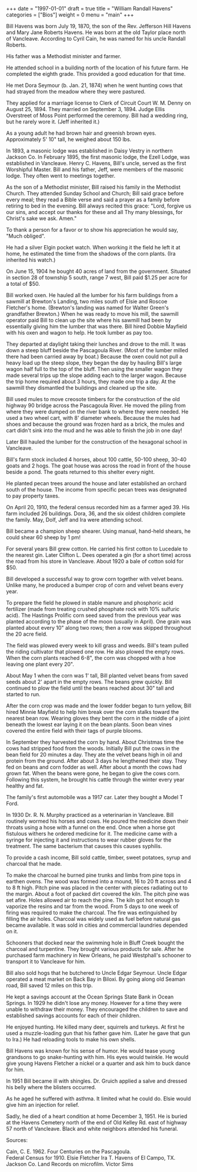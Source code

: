 +++
date = "1997-01-01"
draft = true
title = "William Randall Havens"
categories = ["Bios"]
weight = 0
menu =  "main"
+++

Bill Havens was born July 19, 1870, the son of the Rev. Jefferson Hill Havens and Mary Jane Roberts Havens.  He was born at the old Taylor place north of Vancleave.  According to Cyril Cain, he was named for his uncle Randall Roberts.

His father was a Methodist minister and farmer.

He attended school in a building north of the location of his future farm.  He completed the eighth grade.  This provided a good education for that time.

He met Dora Seymour (b. Jan. 21, 1874) when he went hunting cows that had strayed from the meadow where they were pastured.  

They applied for a marriage license to Clerk of Circuit Court W. M. Denny on August 25, 1894.  They married on September 3, 1894.  Judge Ellis Overstreet of Moss Point performed the ceremony.  Bill had a wedding ring, but he rarely wore it.  (Jeff inherited it.)

As a young adult he had brown hair and greenish brown eyes. Approximately 5' 10" tall, he weighed about 150 lbs.

In 1893, a masonic lodge was established in Daisy Vestry in northern Jackson Co.  In February 1895, the first masonic lodge, the Ezell Lodge, was established in Vancleave.  Henry C. Havens, Bill's uncle, served as the first Worshipful Master.  Bill and his father, Jeff, were members of the masonic lodge.  They often went to meetings together.

As the son of a Methodist minister, Bill raised his family in the Methodist Church.  They attended Sunday School and Church; Bill said grace before every meal; they read a Bible verse and said a prayer as a family before retiring to bed in the evening.  Bill always recited this grace: "Lord, forgive us our sins, and accept our thanks for these and all Thy many blessings, for Christ's sake we ask.  Amen."

To thank a person for a favor or to show his appreciation he would say, "Much obliged".

He had a silver Elgin pocket watch.  When working it the field he left it at home, he estimated the time from the shadows of the corn plants.  (Ira inherited his watch.)

On June 15, 1904 he bought 40 acres of land from the government.  Situated in section 28 of township 5 south, range 7 west, Bill paid $1.25 per acre for a total of $50.

Bill worked oxen.  He hauled all the lumber for his farm buildings from a sawmill at Brewton's Landing, two miles south of Elsie and Roscoe Fletcher's home.  (Brewton's landing was named for Walter Green's grandfather Brewton.)  When he was ready to move his mill, the sawmill operator paid Bill to clean up the site where his sawmill had been by essentially giving him the lumber that was there.  Bill hired Dobbie Mayfield with his oxen and wagon to help.  He took lumber as pay too.

They departed at daylight taking their lunches and drove to the mill.  It was down a steep bluff beside the Pascagoula River.  (Most of the lumber milled there had been carried away by boat.)  Because the oxen could not pull a heavy load up the steep slope, they began the day by hauling Bill's large wagon half full to the top of the bluff.   Then using the smaller wagon they made several trips up the slope adding each to the larger wagon.  Because the trip home required about 3 hours, they made one trip a day.  At the sawmill they dismantled the buildings and cleaned up the site.

Bill used mules to move creosote timbers for the construction of the old highway 90 bridge across the Pascagoula River.  He moved the piling from where they were dumped on the river bank to where they were needed.  He used a two wheel cart, with 8' diameter wheels.  Because the mules had shoes and because the ground was frozen hard as a brick,  the mules and cart didn't sink into the mud and he was able to finish the job in one day!

Later Bill hauled the lumber for the construction of the hexagonal school in Vancleave.

Bill's farm stock included 4 horses, about 100 cattle, 50-100 sheep, 30-40 goats and 2 hogs.  The goat house was across the road in front of the house beside a pond.  The goats returned to this shelter every night.

He planted pecan trees around the house and later established an orchard south of the house.  The income from specific pecan trees was designated to pay property taxes.

On April 20, 1910, the federal census recorded him as a farmer aged 39.  His farm included 26 buildings.  Dora, 36, and the six oldest children complete the family.  May, Dolf, Jeff and Ira were attending school.

Bill became a champion sheep shearer.  Using manual, hand-held shears, he could shear 60 sheep by 1 pm!

For several years Bill grew cotton.  He carried his first cotton to Lucedale to the nearest gin.  Later Clifton L. Dees operated a gin (for a short time) across the road from his store in Vancleave.  About 1920 a bale of cotton sold for $50.

Bill developed a successful way to grow corn together with velvet beans.  Unlike many, he produced a bumper crop of corn and velvet beans every year.  

To prepare the field he plowed in stable manure and phosphoric acid fertilizer (made from treating crushed phosphate rock with 10% sulfuric acid).  The Hastings Prolific corn seed saved from the previous year was planted according to the phase of the moon (usually in April).  One grain was planted about every 10" along two rows; then a row was skipped throughout the 20 acre field.

The field was plowed every week to kill grass and weeds.  Bill's team pulled the riding cultivator that plowed one row.  He also plowed the empty rows.  When the corn plants reached 6-8", the corn was chopped with a hoe leaving one plant every 20".

About May 1 when the corn was 1' tall, Bill planted velvet beans from saved seeds about 2' apart in the empty rows.  The beans grew quickly.  Bill continued to plow the field until the beans reached about 30" tall and started to run.

After the corn crop was made and the lower fodder began to turn yellow, Bill hired Minnie Mayfield to help him break over the corn stalks toward the nearest bean row.  Wearing gloves they bent the corn in the middle of a joint beneath the lowest ear laying it on the bean plants.  Soon bean vines covered the entire field with their tags of purple blooms.

In September they harvested the corn by hand.  About Christmas time the cows had stripped food from the woods.  Initially Bill put the cows in the bean field for 20 minutes a day.  They ate the velvet beans high in oil and protein from the ground.   After about 3 days he lengthened their stay.  They fed on beans and corn fodder as well.  After about a month the cows had grown fat.  When the beans were gone, he began to give the cows corn.  Following this system, he brought his cattle through the winter every year healthy and fat.

The family's first automobile was a 1917 car.  Later they bought a Model T Ford.

In 1930 Dr. R. N. Murphy practiced as a veterinarian in Vancleave.  Bill routinely wormed his horses and cows.  He poured the medicine down their throats using a hose with a funnel on the end.  Once when a horse got fistulous withers he ordered medicine for it.  The medicine came with a syringe for injecting it and instructions to wear rubber gloves for the treatment.  The same bacterium that causes this causes syphilis.

To provide a cash income, Bill sold cattle, timber, sweet potatoes, syrup and charcoal that he made.  

To make the charcoal he burned pine trunks and limbs from pine tops in earthen ovens.  The wood was formed into a mound, 16 to 20 ft across and 4 to 8 ft high.  Pitch pine was placed in the center with pieces radiating out to the margin.  About a foot of packed dirt covered the kiln.  The pitch pine was set afire.  Holes allowed air to reach the pine.  The kiln got hot enough to vaporize the resins and tar from the wood.  From 5 days to one week of firing was required to make the charcoal.  The fire was extinguished by filling the air holes.  Charcoal was widely used as fuel before natural gas became available.  It was sold in cities and commercial laundries depended on it.

Schooners that docked near the swimming hole in Bluff Creek bought the charcoal and turpentine. They brought various products for sale.  After he purchased farm machinery in New Orleans, he paid Westphall's schooner to transport it to Vancleave for him.

Bill also sold hogs that he butchered to Uncle Edgar Seymour.  Uncle Edgar operated a meat market on Back Bay in Biloxi.  By going along old Seaman road, Bill saved 12 miles on this trip.

He kept a savings account at the Ocean Springs State Bank in Ocean Springs.  In 1929 he didn't lose any money.  However for a time they were unable to withdraw their money.  They encouraged the children to save and established savings accounts for each of their children.

He enjoyed hunting.  He killed many deer, squirrels and turkeys.  At first he used a muzzle-loading gun that his father gave him. (Later he gave that gun to Ira.)  He had reloading tools to make his own shells.

Bill Havens was known for his sense of humor.  He would tease young grandsons to go snake-hunting with him.  His eyes would twinkle.  He would give young Havens Fletcher a nickel or a quarter and ask him to buck dance for him.

In 1951 Bill became ill with shingles.  Dr. Gruich applied a salve and dressed his belly where the blisters occurred.

As he aged he suffered with asthma.  It limited what he could do.  Elsie would give him an injection for relief.

Sadly, he died of a heart condition at home December 3, 1951.  He is buried at the Havens Cemetery north of the end of Old Kelley Rd. east of highway 57 north of Vancleave.  Black and white neighbors attended his funeral.

Sources:

  Cain, C. E. 1962. Four Centuries on the Pascagoula.	   
  Federal Census for 1910.
  Elsie Fletcher
  Ira T. Havens of El Campo, TX.
  Jackson Co. Land Records on microfilm.
  Victor Sims
  
  
